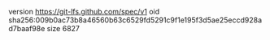 version https://git-lfs.github.com/spec/v1
oid sha256:009b0ac73b8a46560b63c6529fd5291c9f1e195f3d5ae25eccd928ad7baaf98e
size 6827
